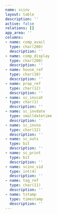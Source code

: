 ```yaml
---
name: scinv
layout: table
description: ''
active: false
relations: []
app_area: ''
columns:
- name: comp_avail
  type: char(200)
  description: ''
- name: comp_display
  type: char(200)
  description: ''
- name: house_ref
  type: char(10)
  description: ''
- name: prop_ref
  type: char(12)
  description: ''
- name: sc_invcat
  type: char(1)
  description: ''
- name: sc_invdate
  type: smalldatetime
  description: ''
- name: sc_invno
  type: char(12)
  description: ''
- name: sc_outs
  type: bit
  description: ''
- name: sc_print
  type: bit
  description: ''
- name: scinv_sid
  type: int(4)
  description: ''
- name: tag_ref
  type: char(11)
  description: ''
- name: tstamp
  type: timestamp
  description: ''
---
```


